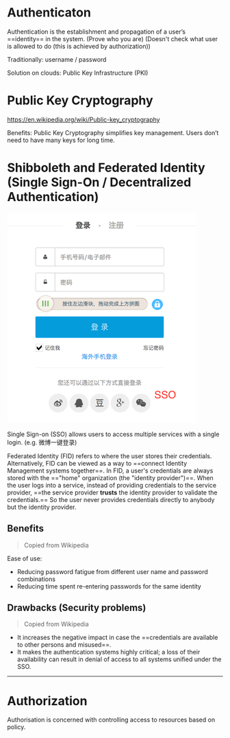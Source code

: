 # Authenticaton

Authentication is the establishment and propagation of a user’s ==identity== in the system. (Prove who you are) (Doesn't check what user is allowed to do (this is achieved by authorization))

Traditionally: username / password

Solution on clouds: Public Key Infrastructure (PKI)

# Public Key Cryptography

https://en.wikipedia.org/wiki/Public-key_cryptography

Benefits: Public Key Cryptography simplifies key management. Users don’t need to have many keys for long time.

# Shibboleth and Federated Identity (Single Sign-On / Decentralized Authentication) 

![](img/sso.png)

Single Sign-on (SSO) allows users to access multiple services with a single login. (e.g. 微博一键登录)

Federated Identity (FID) refers to where the user stores their credentials. Alternatively, FID can be viewed as a way to ==connect Identity Management systems together==. In FID, a user's credentials are always stored with the =="home" organization (the "identity provider")==. When the user logs into a service, instead of providing credentials to the service provider, ==the service provider **trusts** the identity provider to validate the credentials.== So the user never provides credentials directly to anybody but the identity provider.

## Benefits

> Copied from Wikipedia

Ease of use: 

* Reducing password fatigue from different user name and password combinations
* Reducing time spent re-entering passwords for the same identity

## Drawbacks (Security problems)

> Copied from Wikipedia

* It increases the negative impact in case the ==credentials are available to other persons and misused==.
* It makes the authentication systems highly critical; a loss of their availability can result in denial of access to all systems unified under the SSO. 

---

# Authorization

Authorisation is concerned with controlling access to resources based on policy.